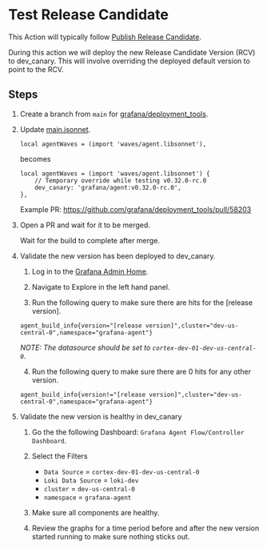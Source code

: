 # Test Release Candidate

This Action will typically follow [Publish Release Candidate](./publish-release-candidate.md).

During this action we will deploy the new Release Candidate Version (RCV) to dev_canary. This
will involve overriding the deployed default version to point to the RCV.

## Steps

1. Create a branch from `main` for [grafana/deployment_tools](https://github.com/grafana/deployment_tools).

2. Update [main.jsonnet](https://github.com/grafana/deployment_tools/blob/master/ksonnet/environments/grafana-agent/main.jsonnet).

    ```
    local agentWaves = (import 'waves/agent.libsonnet'),
    ```

    becomes

    ```
    local agentWaves = (import 'waves/agent.libsonnet') {
        // Temporary override while testing v0.32.0-rc.0
        dev_canary: 'grafana/agent:v0.32.0-rc.0',
    },
    ```

    Example PR: https://github.com/grafana/deployment_tools/pull/58203

3. Open a PR and wait for it to be merged.

    Wait for the build to complete after merge.

4. Validate the new version has been deployed to dev_canary.

    1. Log in to the [Grafana Admin Home](https://admin-dev-us-central-0.grafana.net/grafana/?orgId=1).

    2. Navigate to Explore in the left hand panel.

    3. Run the following query to make sure there are hits for the [release version].

    ```
    agent_build_info{version="[release version]",cluster="dev-us-central-0",namespace="grafana-agent"}
    ```

    *NOTE: The datasource should be set to `cortex-dev-01-dev-us-central-0`*.

    4. Run the following query to make sure there are 0 hits for any other version.

    ```
    agent_build_info{version!="[release version]",cluster="dev-us-central-0",namespace="grafana-agent"}
    ```

5. Validate the new version is healthy in dev_canary

    1. Go the the following Dashboard: `Grafana Agent Flow/Controller Dashboard`.

    2. Select the Filters
        - `Data Source` = `cortex-dev-01-dev-us-central-0`
        - `Loki Data Source` = `loki-dev`
        - `cluster` = `dev-us-central-0`
        - `namespace` = `grafana-agent`

    3. Make sure all components are healthy.

    4. Review the graphs for a time period before and after the new version started running to make sure nothing sticks out.